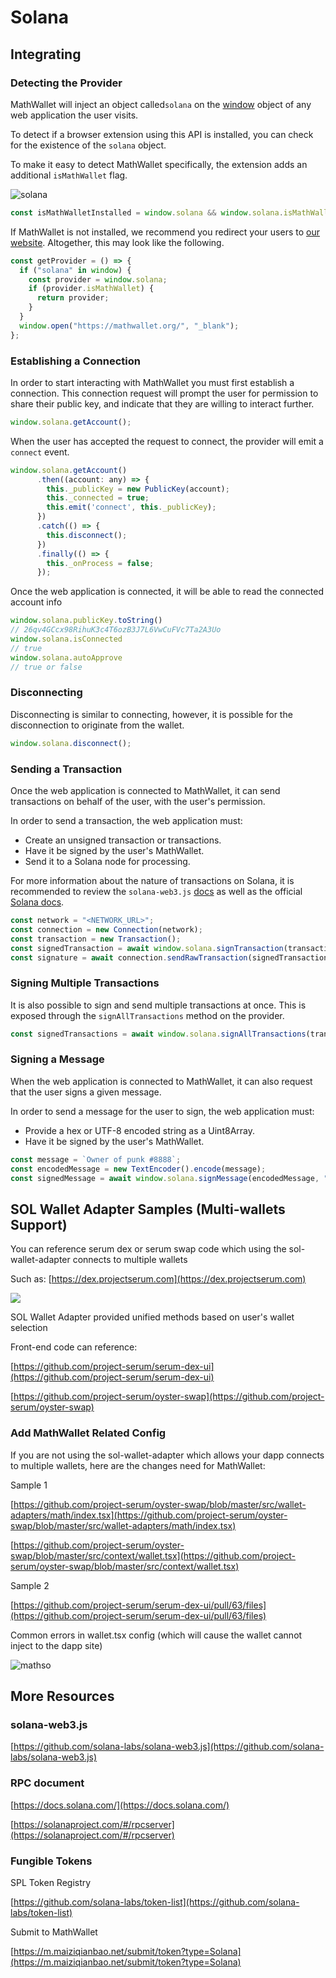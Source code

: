 # Solana

## Integrating

### Detecting the Provider

MathWallet will inject an object called`solana` on the [window](https://developer.mozilla.org/en-US/docs/Web/API/Window) object of any web application the user visits.

To detect if a browser extension using this API is installed, you can check for the existence of the `solana` object.

To make it easy to detect MathWallet specifically, the extension adds an additional `isMathWallet` flag.

![solana](http://qiniu.eth.fm/2021-07-28-solana.png)

```javascript
const isMathWalletInstalled = window.solana && window.solana.isMathWallet
```

If MathWallet is not installed, we recommend you redirect your users to [our website](https://mathwallet.org/). Altogether, this may look like the following.

```javascript
const getProvider = () => {
  if ("solana" in window) {
    const provider = window.solana;
    if (provider.isMathWallet) {
      return provider;
    }
  }
  window.open("https://mathwallet.org/", "_blank");
};
```

### Establishing a Connection

In order to start interacting with MathWallet you must first establish a connection. This connection request will prompt the user for permission to share their public key, and indicate that they are willing to interact further.

```javascript
window.solana.getAccount();
```

When the user has accepted the request to connect, the provider will emit a `connect` event.

```javascript
window.solana.getAccount()
      .then((account: any) => {
        this._publicKey = new PublicKey(account);
        this._connected = true;
        this.emit('connect', this._publicKey);
      })
      .catch(() => {
        this.disconnect();
      })
      .finally(() => {
        this._onProcess = false;
      });
```

Once the web application is connected, it will be able to read the connected account info

```javascript
window.solana.publicKey.toString()
// 26qv4GCcx98RihuK3c4T6ozB3J7L6VwCuFVc7Ta2A3Uo 
window.solana.isConnected
// true
window.solana.autoApprove
// true or false
```

### Disconnecting

Disconnecting is similar to connecting, however, it is possible for the disconnection to originate from the wallet.

```javascript
window.solana.disconnect();
```

### Sending a Transaction

Once the web application is connected to MathWallet, it can send transactions on behalf of the user, with the user's permission.

In order to send a transaction, the web application must:

* Create an unsigned transaction or transactions.
* Have it be signed by the user's MathWallet.
* Send it to a Solana node for processing.

For more information about the nature of transactions on Solana, it is recommended to review the `solana-web3.js` [docs](https://solana-labs.github.io/solana-web3.js/class/src/transaction.js~Transaction.html) as well as the official [Solana docs](https://docs.solana.com/developing/programming-model/transactions).

```javascript
const network = "<NETWORK_URL>";
const connection = new Connection(network);
const transaction = new Transaction();
const signedTransaction = await window.solana.signTransaction(transaction);
const signature = await connection.sendRawTransaction(signedTransaction.serialize());
```

### Signing Multiple Transactions

It is also possible to sign and send multiple transactions at once. This is exposed through the `signAllTransactions` method on the provider.

```javascript
const signedTransactions = await window.solana.signAllTransactions(transactions);
```

### Signing a Message

When the web application is connected to MathWallet, it can also request that the user signs a given message. 

In order to send a message for the user to sign, the web application must: 

* Provide a hex or UTF-8 encoded string as a Uint8Array.
* Have it be signed by the user's MathWallet.

```javascript
const message = `Owner of punk #8888`;
const encodedMessage = new TextEncoder().encode(message);
const signedMessage = await window.solana.signMessage(encodedMessage, "utf8");
```


## SOL Wallet Adapter Samples (Multi-wallets Support)

You can reference serum dex or serum swap code which using the sol-wallet-adapter connects to multiple wallets

Such as: [https://dex.projectserum.com](https://dex.projectserum.com)

![](http://qiniu.eth.fm/2021-09-13-multiwallet.png)

SOL Wallet Adapter provided unified methods based on user's wallet selection

Front-end code can reference:

[https://github.com/project-serum/serum-dex-ui](https://github.com/project-serum/serum-dex-ui)

[https://github.com/project-serum/oyster-swap](https://github.com/project-serum/oyster-swap)

### Add MathWallet Related Config

If you are not using the sol-wallet-adapter which allows your dapp connects to multiple wallets, here are the changes need for MathWallet:

Sample 1

[https://github.com/project-serum/oyster-swap/blob/master/src/wallet-adapters/math/index.tsx](https://github.com/project-serum/oyster-swap/blob/master/src/wallet-adapters/math/index.tsx)

[https://github.com/project-serum/oyster-swap/blob/master/src/context/wallet.tsx](https://github.com/project-serum/oyster-swap/blob/master/src/context/wallet.tsx)

Sample 2

[https://github.com/project-serum/serum-dex-ui/pull/63/files](https://github.com/project-serum/serum-dex-ui/pull/63/files)

Common errors in wallet.tsx config (which will cause the wallet cannot inject to the dapp site)

![mathso](http://qiniu.eth.fm/2021-09-01-mathsol2.jpg)

## More Resources

### solana-web3.js

[https://github.com/solana-labs/solana-web3.js](https://github.com/solana-labs/solana-web3.js)

### RPC document

[https://docs.solana.com/](https://docs.solana.com/)

[https://solanaproject.com/#/rpcserver](https://solanaproject.com/#/rpcserver)

### Fungible Tokens

SPL Token Registry

[https://github.com/solana-labs/token-list](https://github.com/solana-labs/token-list)

Submit to MathWallet

[https://m.maiziqianbao.net/submit/token?type=Solana](https://m.maiziqianbao.net/submit/token?type=Solana)


